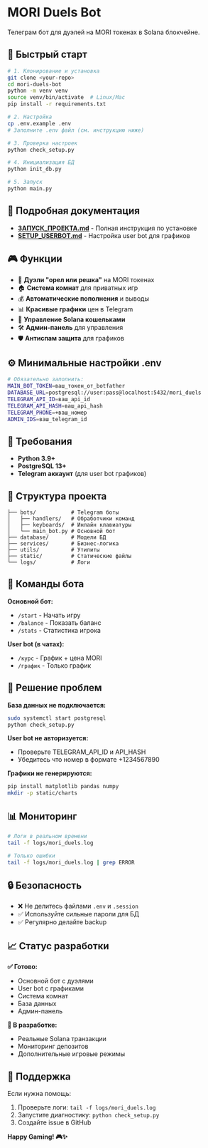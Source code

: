 # MORI Duels Bot

Телеграм бот для дуэлей на MORI токенах в Solana блокчейне.

## 🚀 Быстрый старт

```bash
# 1. Клонирование и установка
git clone <your-repo>
cd mori-duels-bot
python -m venv venv
source venv/bin/activate  # Linux/Mac
pip install -r requirements.txt

# 2. Настройка
cp .env.example .env
# Заполните .env файл (см. инструкцию ниже)

# 3. Проверка настроек
python check_setup.py

# 4. Инициализация БД
python init_db.py

# 5. Запуск
python main.py
```

## 📖 Подробная документация

- **[ЗАПУСК_ПРОЕКТА.md](ЗАПУСК_ПРОЕКТА.md)** - Полная инструкция по установке
- **[SETUP_USERBOT.md](SETUP_USERBOT.md)** - Настройка user bot для графиков

## 🎮 Функции

- 🎲 **Дуэли "орел или решка"** на MORI токенах
- 🏠 **Система комнат** для приватных игр
- 💰 **Автоматические пополнения** и выводы
- 📊 **Красивые графики** цен в Telegram
- 👛 **Управление Solana кошельками**
- 🛠 **Админ-панель** для управления
- 🛡️ **Антиспам защита** для графиков

## ⚙️ Минимальные настройки .env

```bash
# Обязательно заполнить:
MAIN_BOT_TOKEN=ваш_токен_от_botfather
DATABASE_URL=postgresql://user:pass@localhost:5432/mori_duels
TELEGRAM_API_ID=ваш_api_id
TELEGRAM_API_HASH=ваш_api_hash  
TELEGRAM_PHONE=+ваш_номер
ADMIN_IDS=ваш_telegram_id
```

## 🔧 Требования

- **Python 3.9+**
- **PostgreSQL 13+**
- **Telegram аккаунт** (для user bot графиков)

## 📁 Структура проекта

```
├── bots/           # Telegram боты
│   ├── handlers/   # Обработчики команд
│   ├── keyboards/  # Инлайн клавиатуры
│   └── main_bot.py # Основной бот
├── database/       # Модели БД
├── services/       # Бизнес-логика
├── utils/          # Утилиты
├── static/         # Статические файлы
└── logs/           # Логи
```

## 🎯 Команды бота

**Основной бот:**
- `/start` - Начать игру
- `/balance` - Показать баланс
- `/stats` - Статистика игрока

**User bot (в чатах):**
- `/курс` - График + цена MORI
- `/график` - Только график

## 🐛 Решение проблем

**База данных не подключается:**
```bash
sudo systemctl start postgresql
python check_setup.py
```

**User bot не авторизуется:**
- Проверьте TELEGRAM_API_ID и API_HASH
- Убедитесь что номер в формате +1234567890

**Графики не генерируются:**
```bash
pip install matplotlib pandas numpy
mkdir -p static/charts
```

## 📊 Мониторинг

```bash
# Логи в реальном времени
tail -f logs/mori_duels.log

# Только ошибки
tail -f logs/mori_duels.log | grep ERROR
```

## 🔒 Безопасность

- ❌ Не делитесь файлами `.env` и `.session`
- ✅ Используйте сильные пароли для БД
- ✅ Регулярно делайте backup

## 📈 Статус разработки

**✅ Готово:**
- Основной бот с дуэлями
- User bot с графиками
- Система комнат
- База данных
- Админ-панель

**🔄 В разработке:**
- Реальные Solana транзакции
- Мониторинг депозитов
- Дополнительные игровые режимы

## 🤝 Поддержка

Если нужна помощь:
1. Проверьте логи: `tail -f logs/mori_duels.log`
2. Запустите диагностику: `python check_setup.py`
3. Создайте issue в GitHub

**Happy Gaming! 🎮✨**